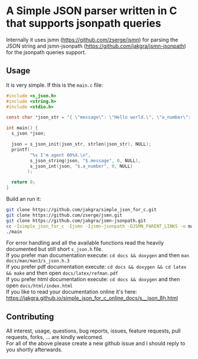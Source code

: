 # A Simple JSON parser written in C that supports jsonpath queries
Internally it uses jsmn (https://github.com/zserge/jsmn) for parsing the JSON string and jsmn-jsonpath (https://github.com/jakgra/jsmn-jsonpath) for the jsonpath queries support.  

## Usage
It is very simple. If this is the `main.c` file:
```c
#include <s_json.h>
#include <string.h>
#include <stdio.h>

const char *json_str = "{ \"message\": \"Hello world.\", \"a_number\": 7 }";

int main() {
  s_json *json;

  json = s_json_init(json_str, strlen(json_str), NULL);
  printf(
         "%s I'm agent 00%d.\n",
         s_json_string(json, "$.message", 0, NULL),
         s_json_int(json, "$.a_number", 0, NULL)
        );

  return 0;
}
```
Build an run it:  
```bash
git clone https://github.com/jakgra/simple_json_for_c.git
git clone https://github.com/zserge/jsmn.git
git clone https://github.com/jakgra/jsmn-jsonpath.git
cc -Isimple_json_for_c -Ijsmn -Ijsmn-jsonpath -DJSMN_PARENT_LINKS -o main main.c jsmn/jsmn.c jsmn-jsonpath/jsonpath.c jsmn-jsonpath/jjp_wrap.c simple_json_for_c/s_json.c
./main
```
For error handling and all the available functions read the heavily documented but still short `s_json.h` file.  
If you prefer man documentation execute: `cd docs && doxygen` and then `man docs/man/man3/s_json.h.3`  
If you prefer pdf documentation execute: `cd docs && doxygen && cd latex && make` and then open `docs/latex/refman.pdf`  
If you prefer html documentation execute: `cd docs && doxygen` and then open `docs/html/index.html`  
If you like to read your documentation online it's here: https://jakgra.github.io/simple_json_for_c_online_docs/s__json_8h.html  

## Contributing
All interest, usage, questions, bug reports, issues, feature requests, pull requests, forks, ... are kindly welcomed.  
For all of the above please create a new github issue and I should reply to you shortly afterwards.  

